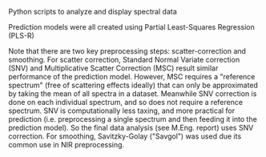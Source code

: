 Python scripts to analyze and display spectral data

Prediction models were all created using Partial Least-Squares Regression (PLS-R)

Note that there are two key preprocessing steps: scatter-correction and smoothing. For scatter correction, Standard Normal Variate correction (SNV) and Multiplicative Scatter Correction (MSC) result similar performance of the prediction model. However, MSC requires a "reference spectrum" (free of scattering effects ideally) that can only be approximated by taking the mean of all spectra in a dataset. Meanwhile SNV correction is done on each individual spectrum, and so does not require a reference spectrum. SNV is computationally less taxing, and more practical for prediction (i.e. preprocessing a single spectrum and then feeding it into the prediction model). So the final data analysis (see M.Eng. report) uses SNV correction. For smoothing, Savitzky-Golay ("Savgol") was used due its common use in NIR preprocessing.


